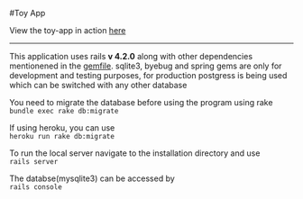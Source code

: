 #Toy App

View the toy-app in action [here]('http://ritwick-microposts-app.herokuapp.com/')
<hr>

This application uses rails <b>v 4.2.0</b> along with other dependencies mentionened in the [gemfile]('https://github.com/archetype2142/toy-app/blob/master/Gemfile').
sqlite3, byebug and spring gems are only for development and testing purposes, for production postgress is being used which can be switched with any other database

You need to migrate the database before using the program using rake<br>
`bundle exec rake db:migrate`


If using heroku, you can use<br>
`heroku run rake db:migrate`
    

To run the local server navigate to the installation directory and use<br>
`rails server`


The databse(mysqlite3) can be accessed by <br>
`rails console`
